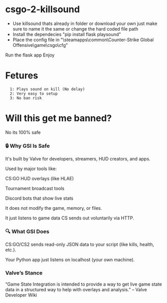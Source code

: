 # csgo-2-killsound
- Use killsound thats already in folder or download your own just make sure to name it the same or change the hard coded file path
- Install the dependecies "pip install flask playsound"
- Place the config file in "\steamapps\common\Counter-Strike Global Offensive\game\csgo\cfg"


Run the flask app 
Enjoy

# Fetures
      1: Plays sound on kill (No delay)
      2: Very easy to setup
      3: No ban risk
# Will this get me banned?
No its 100% safe


<h3>🔒 Why GSI Is Safe</h3>
It's built by Valve for developers, streamers, HUD creators, and apps.

Used by major tools like:

CS:GO HUD overlays (like HLAE)

Tournament broadcast tools

Discord bots that show live stats

It does not modify the game, memory, or files.

It just listens to game data CS sends out voluntarily via HTTP.

<h3>🔍 What GSI Does</h3>
CS:GO/CS2 sends read-only JSON data to your script (like kills, health, etc.).

Your Python app just listens on localhost (your own machine).

<h3>Valve’s Stance</h3>
“Game State Integration is intended to provide a way to get live game state data in a structured way to help with overlays and analysis.”
– Valve Developer Wiki
